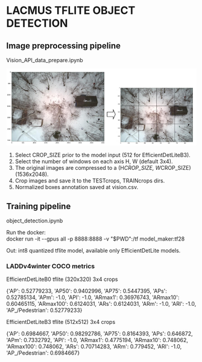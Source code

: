 # LACMUS TFLITE OBJECT DETECTION

## Image preprocessing pipeline

Vision_API_data_prepare.ipynb  

![Crop scheme](imgs/crop_scheme.png)

1. Select CROP_SIZE prior to the model input (512 for EfficientDetLiteB3).
2. Select the number of windows on each axis H, W (default 3x4). 
3. The original images are compressed to a (H*CROP_SIZE, W*CROP_SIZE) (1536x2048).
4. Crop images and save it to the TESTcrops, TRAINcrops dirs. 
5. Normalized boxes annotation saved at vision.csv.

## Training pipeline 

object_detection.ipynb

Run the docker:  
docker run -it --gpus all -p 8888:8888 -v "$PWD":/tf model_maker:tf28

Out: int8 quantized tflite model, available only EfficientDetLite models.

### LADDv4winter COCO metrics

EfficientDetLiteB0 tflite (320x320) 3x4 crops

{'AP': 0.52779233,
 'AP50': 0.9402996,
 'AP75': 0.5447395,
 'APs': 0.52785134,
 'APm': -1.0,
 'APl': -1.0,
 'ARmax1': 0.36976743,
 'ARmax10': 0.60465115,
 'ARmax100': 0.6124031,
 'ARs': 0.6124031,
 'ARm': -1.0,
 'ARl': -1.0,
 'AP_/Pedestrian': 0.52779233}

EfficientDetLiteB3 tflite (512x512) 3x4 crops

{'AP': 0.6984667,
 'AP50': 0.98292786,
 'AP75': 0.8164393,
 'APs': 0.646872,
 'APm': 0.7332792,
 'APl': -1.0,
 'ARmax1': 0.4775194,
 'ARmax10': 0.748062,
 'ARmax100': 0.748062,
 'ARs': 0.70714283,
 'ARm': 0.779452,
 'ARl': -1.0,
 'AP_/Pedestrian': 0.6984667}
